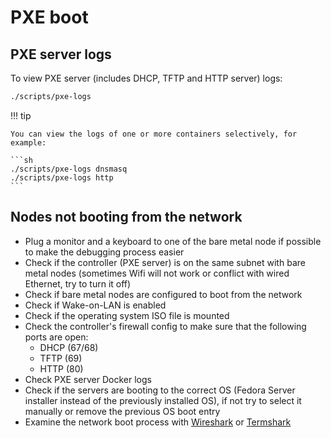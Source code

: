 # PXE boot

## PXE server logs

To view PXE server (includes DHCP, TFTP and HTTP server) logs:

```sh
./scripts/pxe-logs
```

!!! tip

    You can view the logs of one or more containers selectively, for example:

    ```sh
    ./scripts/pxe-logs dnsmasq
    ./scripts/pxe-logs http
    ```

## Nodes not booting from the network

- Plug a monitor and a keyboard to one of the bare metal node if possible to make the debugging process easier
- Check if the controller (PXE server) is on the same subnet with bare metal nodes (sometimes Wifi will not work or conflict with wired Ethernet, try to turn it off)
- Check if bare metal nodes are configured to boot from the network
- Check if Wake-on-LAN is enabled
- Check if the operating system ISO file is mounted
- Check the controller's firewall config to make sure that the following ports are open:
    - DHCP (67/68)
    - TFTP (69)
    - HTTP (80)
- Check PXE server Docker logs
- Check if the servers are booting to the correct OS (Fedora Server installer instead of the previously installed OS), if not try to select it manually or remove the previous OS boot entry
- Examine the network boot process with [Wireshark](https://www.wireshark.org) or [Termshark](https://termshark.io)
